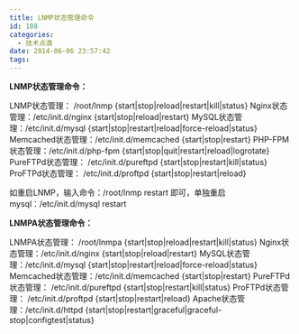```yaml
---
title: LNMP状态管理命令
id: 108
categories:
  - 技术点滴
date: 2014-06-06 23:57:42
tags:
---
```


**LNMP状态管理命令：**

LNMP状态管理： /root/lnmp {start|stop|reload|restart|kill|status}
Nginx状态管理：/etc/init.d/nginx {start|stop|reload|restart}
MySQL状态管理：/etc/init.d/mysql {start|stop|restart|reload|force-reload|status}
Memcached状态管理：/etc/init.d/memcached {start|stop|restart}
PHP-FPM状态管理：/etc/init.d/php-fpm {start|stop|quit|restart|reload|logrotate}
PureFTPd状态管理： /etc/init.d/pureftpd {start|stop|restart|kill|status}
ProFTPd状态管理： /etc/init.d/proftpd {start|stop|restart|reload}
<!--more-->
如重启LNMP，输入命令：/root/lnmp restart 即可，单独重启mysql：/etc/init.d/mysql restart

**LNMPA状态管理命令：**

LNMPA状态管理： /root/lnmpa {start|stop|reload|restart|kill|status}
Nginx状态管理：/etc/init.d/nginx {start|stop|reload|restart}
MySQL状态管理：/etc/init.d/mysql {start|stop|restart|reload|force-reload|status}
Memcached状态管理：/etc/init.d/memcached {start|stop|restart}
PureFTPd状态管理： /etc/init.d/pureftpd {start|stop|restart|kill|status}
ProFTPd状态管理： /etc/init.d/proftpd {start|stop|restart|reload}
Apache状态管理：/etc/init.d/httpd {start|stop|restart|graceful|graceful-stop|configtest|status}